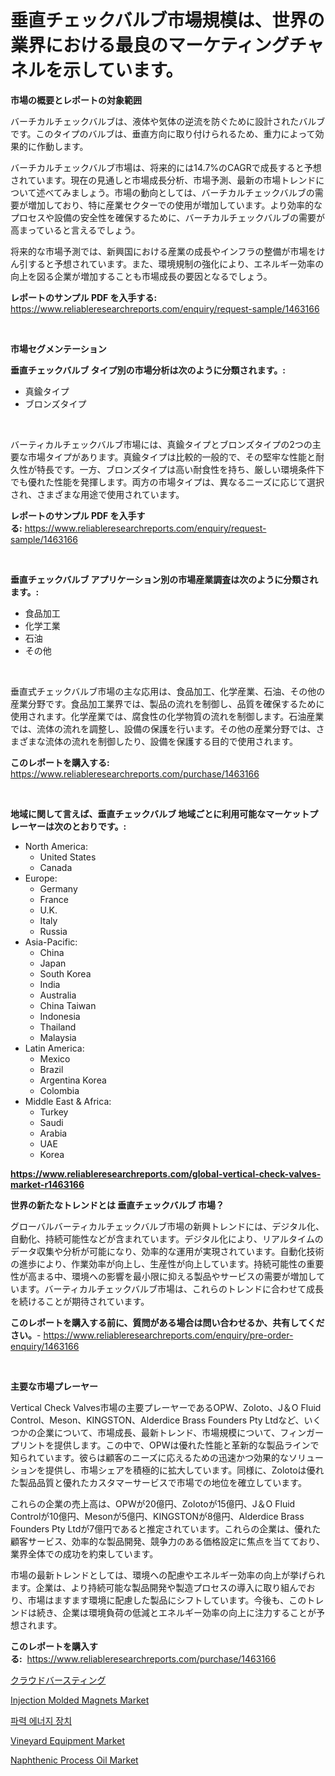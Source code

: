 <p><h1>垂直チェックバルブ市場規模は、世界の業界における最良のマーケティングチャネルを示しています。</h1></p><p><strong>市場の概要とレポートの対象範囲</strong></p>
<p><p>バーチカルチェックバルブは、液体や気体の逆流を防ぐために設計されたバルブです。このタイプのバルブは、垂直方向に取り付けられるため、重力によって効果的に作動します。</p><p>バーチカルチェックバルブ市場は、将来的には14.7%のCAGRで成長すると予想されています。現在の見通しと市場成長分析、市場予測、最新の市場トレンドについて述べてみましょう。市場の動向としては、バーチカルチェックバルブの需要が増加しており、特に産業セクターでの使用が増加しています。より効率的なプロセスや設備の安全性を確保するために、バーチカルチェックバルブの需要が高まっていると言えるでしょう。</p><p>将来的な市場予測では、新興国における産業の成長やインフラの整備が市場をけん引すると予想されています。また、環境規制の強化により、エネルギー効率の向上を図る企業が増加することも市場成長の要因となるでしょう。</p></p>
<p><strong>レポートのサンプル PDF を入手する:</strong> <a href="https://www.reliableresearchreports.com/enquiry/request-sample/1463166">https://www.reliableresearchreports.com/enquiry/request-sample/1463166</a></p>
<p>&nbsp;</p>
<p><strong>市場セグメンテーション</strong></p>
<p><strong>垂直チェックバルブ タイプ別の市場分析は次のように分類されます。:</strong></p>
<p><ul><li>真鍮タイプ</li><li>ブロンズタイプ</li></ul></p>
<p>&nbsp;</p>
<p><p>バーティカルチェックバルブ市場には、真鍮タイプとブロンズタイプの2つの主要な市場タイプがあります。真鍮タイプは比較的一般的で、その堅牢な性能と耐久性が特長です。一方、ブロンズタイプは高い耐食性を持ち、厳しい環境条件下でも優れた性能を発揮します。両方の市場タイプは、異なるニーズに応じて選択され、さまざまな用途で使用されています。</p></p>
<p><strong>レポートのサンプル PDF を入手する:</strong>&nbsp;<a href="https://www.reliableresearchreports.com/enquiry/request-sample/1463166">https://www.reliableresearchreports.com/enquiry/request-sample/1463166</a></p>
<p>&nbsp;</p>
<p><strong> 垂直チェックバルブ アプリケーション別の市場産業調査は次のように分類されます。:</strong></p>
<p><ul><li>食品加工</li><li>化学工業</li><li>石油</li><li>その他</li></ul></p>
<p>&nbsp;</p>
<p><p>垂直式チェックバルブ市場の主な応用は、食品加工、化学産業、石油、その他の産業分野です。食品加工業界では、製品の流れを制御し、品質を確保するために使用されます。化学産業では、腐食性の化学物質の流れを制御します。石油産業では、流体の流れを調整し、設備の保護を行います。その他の産業分野では、さまざまな流体の流れを制御したり、設備を保護する目的で使用されます。</p></p>
<p><strong>このレポートを購入する:</strong>&nbsp; <a href="https://www.reliableresearchreports.com/purchase/1463166">https://www.reliableresearchreports.com/purchase/1463166</a></p>
<p>&nbsp;</p>
<p><strong>地域に関して言えば、垂直チェックバルブ 地域ごとに利用可能なマーケットプレーヤーは次のとおりです。:</strong></p>
<p><ul>
    <li>
        North America:
        <ul>
            <li>United States</li>
            <li>Canada</li>
        </ul>
    </li>
    <li>
        Europe:
        <ul>
            <li>Germany</li>
            <li>France</li>
            <li>U.K.</li>
            <li>Italy</li>
            <li>Russia</li>
        </ul>
    </li>
    <li>
        Asia-Pacific:
        <ul>
            <li>China</li>
            <li>Japan</li>
            <li>South Korea</li>
            <li>India</li>
            <li>Australia</li>
            <li>China Taiwan</li>
            <li>Indonesia</li>
            <li>Thailand</li>
            <li>Malaysia</li>
        </ul>
    </li>
    <li>
        Latin America:
        <ul>
            <li>Mexico</li>
            <li>Brazil</li>
            <li>Argentina Korea</li>
            <li>Colombia</li>
        </ul>
    </li>
    <li>
        Middle East & Africa:
        <ul>
            <li>Turkey</li>
            <li>Saudi</li>
            <li>Arabia</li>
            <li>UAE</li>
            <li>Korea</li>
        </ul>
    </li>
    </ul></p>
<p><strong><a href="https://www.reliableresearchreports.com/global-vertical-check-valves-market-r1463166">https://www.reliableresearchreports.com/global-vertical-check-valves-market-r1463166</a></strong>&nbsp;</p>
<p><strong>世界の新たなトレンドとは 垂直チェックバルブ 市場？</strong></p>
<p><p>グローバルバーティカルチェックバルブ市場の新興トレンドには、デジタル化、自動化、持続可能性などが含まれています。デジタル化により、リアルタイムのデータ収集や分析が可能になり、効率的な運用が実現されています。自動化技術の進歩により、作業効率が向上し、生産性が向上しています。持続可能性の重要性が高まる中、環境への影響を最小限に抑える製品やサービスの需要が増加しています。バーティカルチェックバルブ市場は、これらのトレンドに合わせて成長を続けることが期待されています。</p></p>
<p><strong>このレポートを購入する前に、質問がある場合は問い合わせるか、共有してください。</strong>- <a href="https://www.reliableresearchreports.com/enquiry/pre-order-enquiry/1463166">https://www.reliableresearchreports.com/enquiry/pre-order-enquiry/1463166</a></p>
<p>&nbsp;</p>
<p><strong>主要な市場プレーヤー</strong></p>
<p><p>Vertical Check Valves市場の主要プレーヤーであるOPW、Zoloto、J＆O Fluid Control、Meson、KINGSTON、Alderdice Brass Founders Pty Ltdなど、いくつかの企業について、市場成長、最新トレンド、市場規模について、フィンガープリントを提供します。この中で、OPWは優れた性能と革新的な製品ラインで知られています。彼らは顧客のニーズに応えるための迅速かつ効果的なソリューションを提供し、市場シェアを積極的に拡大しています。同様に、Zolotoは優れた製品品質と優れたカスタマーサービスで市場での地位を確立しています。</p><p>これらの企業の売上高は、OPWが20億円、Zolotoが15億円、J＆O Fluid Controlが10億円、Mesonが5億円、KINGSTONが8億円、Alderdice Brass Founders Pty Ltdが7億円であると推定されています。これらの企業は、優れた顧客サービス、効率的な製品開発、競争力のある価格設定に焦点を当てており、業界全体での成功を約束しています。</p><p>市場の最新トレンドとしては、環境への配慮やエネルギー効率の向上が挙げられます。企業は、より持続可能な製品開発や製造プロセスの導入に取り組んでおり、市場はますます環境に配慮した製品にシフトしています。今後も、このトレンドは続き、企業は環境負荷の低減とエネルギー効率の向上に注力することが予想されます。</p></p>
<p><strong>このレポートを購入する:</strong>&nbsp;&nbsp;<a href="https://www.reliableresearchreports.com/purchase/1463166">https://www.reliableresearchreports.com/purchase/1463166</a></p>
<p><p><a href="https://github.com/cnnriuez22368/Market-Research-Report-List-1/blob/main/493056530878.md">クラウドバースティング</a></p><p><a href="https://www.linkedin.com/pulse/injection-molded-magnets-market-research-report-unlocks-analysis-lkwpf?trackingId=gn408LKbjur1ts3EYfYo1Q%3D%3D">Injection Molded Magnets Market</a></p><p><a href="https://github.com/oajzkywllm460/Market-Research-Report-List-1/blob/main/527342428249.md">파력 에너지 장치</a></p><p><a href="https://view.publitas.com/reportprime-1/vineyard-equipment-market-exploring-market-share-market-trends-and-future-growth/">Vineyard Equipment Market</a></p><p><a href="https://issuu.com/reportprime-2/docs/naphthenic-process-oil-market-size-2030.pptx">Naphthenic Process Oil Market</a></p></p>